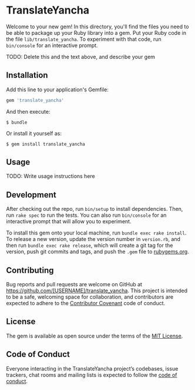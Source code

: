 # TranslateYancha

Welcome to your new gem! In this directory, you'll find the files you need to be able to package up your Ruby library into a gem. Put your Ruby code in the file `lib/translate_yancha`. To experiment with that code, run `bin/console` for an interactive prompt.

TODO: Delete this and the text above, and describe your gem

## Installation

Add this line to your application's Gemfile:

```ruby
gem 'translate_yancha'
```

And then execute:

    $ bundle

Or install it yourself as:

    $ gem install translate_yancha

## Usage

TODO: Write usage instructions here

## Development

After checking out the repo, run `bin/setup` to install dependencies. Then, run `rake spec` to run the tests. You can also run `bin/console` for an interactive prompt that will allow you to experiment.

To install this gem onto your local machine, run `bundle exec rake install`. To release a new version, update the version number in `version.rb`, and then run `bundle exec rake release`, which will create a git tag for the version, push git commits and tags, and push the `.gem` file to [rubygems.org](https://rubygems.org).

## Contributing

Bug reports and pull requests are welcome on GitHub at https://github.com/[USERNAME]/translate_yancha. This project is intended to be a safe, welcoming space for collaboration, and contributors are expected to adhere to the [Contributor Covenant](http://contributor-covenant.org) code of conduct.

## License

The gem is available as open source under the terms of the [MIT License](https://opensource.org/licenses/MIT).

## Code of Conduct

Everyone interacting in the TranslateYancha project’s codebases, issue trackers, chat rooms and mailing lists is expected to follow the [code of conduct](https://github.com/[USERNAME]/translate_yancha/blob/master/CODE_OF_CONDUCT.md).
